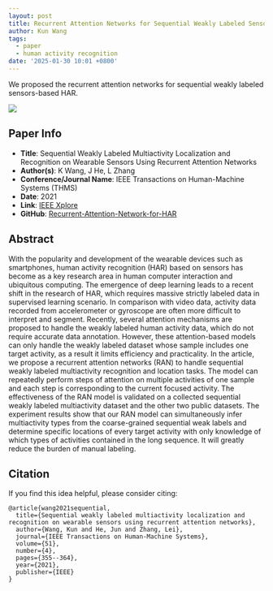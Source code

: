 ```yaml
---
layout: post
title: Recurrent Attention Networks for Sequential Weakly Labeled Sensors-based HAR
author: Kun Wang
tags:
  - paper
  - human activity recognition
date: '2025-01-30 10:01 +0800'
---
```


We proposed the recurrent attention networks for sequential weakly labeled sensors-based HAR.

![]({{site.baseurl}}/assets/x.jpg)

## Paper Info
- **Title**: Sequential Weakly Labeled Multiactivity Localization and Recognition on Wearable Sensors Using Recurrent Attention Networks
- **Author(s)**: K Wang, J He, L Zhang
- **Conference/Journal Name**: IEEE Transactions on Human-Machine Systems (THMS)
- **Date**: 2021
- **Link**: [IEEE Xplore](https://ieeexplore.ieee.org/abstract/document/9462104)
- **GitHub**: [Recurrent-Attention-Network-for-HAR](https://github.com/KennCoder7/Recurrent-Attention-Network-for-HAR)
  
## Abstract
With the popularity and development of the wearable devices such as smartphones, human activity recognition (HAR) based on sensors has become as a key research area in human computer interaction and ubiquitous computing. The emergence of deep learning leads to a recent shift in the research of HAR, which requires massive strictly labeled data in supervised learning scenario. In comparison with video data, activity data recorded from accelerometer or gyroscope are often more difficult to interpret and segment. Recently, several attention mechanisms are proposed to handle the weakly labeled human activity data, which do not require accurate data annotation. However, these attention-based models can only handle the weakly labeled dataset whose sample includes one target activity, as a result it limits efficiency and practicality. In the article, we propose a recurrent attention networks (RAN) to handle sequential weakly labeled multiactivity recognition and location tasks. The model can repeatedly perform steps of attention on multiple activities of one sample and each step is corresponding to the current focused activity. The effectiveness of the RAN model is validated on a collected sequential weakly labeled multiactivity dataset and the other two public datasets. The experiment results show that our RAN model can simultaneously infer multiactivity types from the coarse-grained sequential weak labels and determine specific locations of every target activity with only knowledge of which types of activities contained in the long sequence. It will greatly reduce the burden of manual labeling.

## Citation
If you find this idea helpful, please consider citing:
```
@article{wang2021sequential,
  title={Sequential weakly labeled multiactivity localization and recognition on wearable sensors using recurrent attention networks},
  author={Wang, Kun and He, Jun and Zhang, Lei},
  journal={IEEE Transactions on Human-Machine Systems},
  volume={51},
  number={4},
  pages={355--364},
  year={2021},
  publisher={IEEE}
}
```
